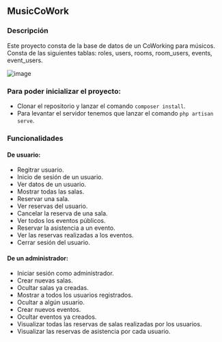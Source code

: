 ## MusicCoWork

### Descripción
Este proyecto consta de la base de datos de un CoWorking para músicos. Consta de las siguientes tablas: roles, users, rooms, room_users, events, event_users.

![image](https://user-images.githubusercontent.com/110055279/209558379-8c3be957-3efb-4489-a869-647eb73d51d1.png)

### Para poder inicializar el proyecto:

- Clonar el repositorio y lanzar el comando `composer install`.
- Para levantar el servidor tenemos que lanzar el comando `php artisan serve`.

### Funcionalidades

#### De usuario:

- Regitrar usuario.
- Inicio de sesión de un usuario.
- Ver datos de un usuario.
- Mostrar todas las salas.
- Reservar una sala.
- Ver reservas del usuario.
- Cancelar la reserva de una sala.
- Ver todos los eventos públicos.
- Reservar la asistencia a un evento.
- Ver las reservas realizadas a los eventos.
- Cerrar sesión del usuario.

#### De un administrador:

- Iniciar sesión como administrador.
- Crear nuevas salas.
- Ocultar salas ya creadas.
- Mostrar a todos los usuarios registrados.
- Ocultar a algún usuario.
- Crear nuevos eventos.
- Ocultar eventos ya creados.
- Visualizar todas las reservas de salas realizadas por los usuarios.
- Visualizar las reservas de asistencia por cada usuario.

